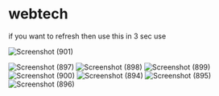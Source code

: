 # webtech
if you want to refresh then use this in 3 sec
use
<head>
  <meta http-equiv="refresh" content="3">
</head>

![Screenshot (901)](https://github.com/siddharthshivwanshi/webtech/assets/65756060/7326a0f3-054c-45a4-8c74-c200d5b306a3)



![Screenshot (897)](https://github.com/siddharthshivwanshi/webtech/assets/65756060/746051f3-9c4e-462f-9b8e-6735880abdb0)
![Screenshot (898)](https://github.com/siddharthshivwanshi/webtech/assets/65756060/593e9f5d-eb8e-4f79-8fa4-8e13b4db240f)
![Screenshot (899)](https://github.com/siddharthshivwanshi/webtech/assets/65756060/7c07670c-172b-442e-a2bd-c2ee8836c45a)
![Screenshot (900)](https://github.com/siddharthshivwanshi/webtech/assets/65756060/0c407540-3d1f-444c-9b56-9067e819a7e1)
![Screenshot (894)](https://github.com/siddharthshivwanshi/webtech/assets/65756060/d6a3bb1b-0f89-4f90-97ce-647fa0b9dcaf)
![Screenshot (895)](https://github.com/siddharthshivwanshi/webtech/assets/65756060/a9daf1ab-4354-4327-ac7c-8ad3af106e11)
![Screenshot (896)](https://github.com/siddharthshivwanshi/webtech/assets/65756060/4dd7912f-9aa6-4690-9986-75109fe075f8)
